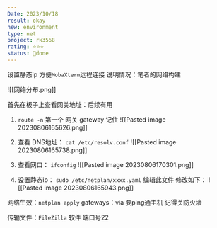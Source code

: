 ```yaml
---
Date: 2023/10/18
result: okay
new: environment
type: net
project: rk3568
rating: ⭐⭐⭐
status: 🌲done
---
```


设置静态ip 方便`MobaXterm`远程连接
说明情况：笔者的网络构建

![[网络分布.png]]

首先在板子上查看网关地址：后续有用
1. `route -n`
第一个 网关 gateway 记住 
![[Pasted image 20230806165626.png]]

2. 查看 DNS地址：
`cat /etc/resolv.conf`
![[Pasted image 20230806165738.png]]

3. 查看网口：
`ifconfig`
![[Pasted image 20230806170301.png]]

4. 设置静态ip：
`sudo /etc/netplan/xxxx.yaml` 编辑此文件 
修改如下：
![[Pasted image 20230806165943.png]]

网络生效：`netplan apply`
gateways：via
要ping通主机 记得关防火墙

传输文件：`FileZilla` 软件 端口号22
